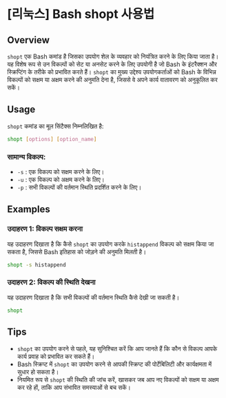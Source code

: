 # [리눅스] Bash shopt 사용법

## Overview
`shopt` एक Bash कमांड है जिसका उपयोग शेल के व्यवहार को नियंत्रित करने के लिए किया जाता है। यह विशेष रूप से उन विकल्पों को सेट या अनसेट करने के लिए उपयोगी है जो Bash के इंटरैक्शन और स्क्रिप्टिंग के तरीके को प्रभावित करते हैं। `shopt` का मुख्य उद्देश्य उपयोगकर्ताओं को Bash के विभिन्न विकल्पों को सक्षम या अक्षम करने की अनुमति देना है, जिससे वे अपने कार्य वातावरण को अनुकूलित कर सकें।

## Usage
`shopt` कमांड का मूल सिंटैक्स निम्नलिखित है:

```bash
shopt [options] [option_name]
```

### सामान्य विकल्प:
- `-s` : एक विकल्प को सक्षम करने के लिए।
- `-u` : एक विकल्प को अक्षम करने के लिए।
- `-p` : सभी विकल्पों की वर्तमान स्थिति प्रदर्शित करने के लिए।

## Examples
### उदाहरण 1: विकल्प सक्षम करना
यह उदाहरण दिखाता है कि कैसे `shopt` का उपयोग करके `histappend` विकल्प को सक्षम किया जा सकता है, जिससे Bash इतिहास को जोड़ने की अनुमति मिलती है।

```bash
shopt -s histappend
```

### उदाहरण 2: विकल्प की स्थिति देखना
यह उदाहरण दिखाता है कि सभी विकल्पों की वर्तमान स्थिति कैसे देखी जा सकती है।

```bash
shopt
```

## Tips
- `shopt` का उपयोग करने से पहले, यह सुनिश्चित करें कि आप जानते हैं कि कौन से विकल्प आपके कार्य प्रवाह को प्रभावित कर सकते हैं।
- Bash स्क्रिप्ट में `shopt` का उपयोग करने से आपकी स्क्रिप्ट की पोर्टेबिलिटी और कार्यक्षमता में सुधार हो सकता है।
- नियमित रूप से `shopt` की स्थिति की जांच करें, खासकर जब आप नए विकल्पों को सक्षम या अक्षम कर रहे हों, ताकि आप संभावित समस्याओं से बच सकें।